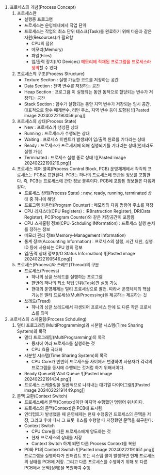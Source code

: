1. 프로세스의 개념(Process Concept)
	1. 프로세스란
		- 실행중 프로그램
		- 프로세스는 운영체제에서 작업 단위
		- 프로세스는 작업의 최소 단위 테스크(Task)를 완료하기 위해 다음과 같은 자원(Resources)가 필요함
			- CPU의 점유
			- 메모리(Memory)
			- 파일(Files)
			- 입/출력 장치(I/O Devices)
		<font color="red">메모리에 적재된 프로그램을 프로세스라 정의</font>할 수 있다.
	2. 프로세스의 구조(Process Structure)
		- Texture Seciton : 실행 가능한 코드를 저장하는 공간
		- Data Section : 전역 변수를 저장하는 공간
		- Heap Section : 프로그램 이 실행되는 동안 동적으로 할당되는 변수가 저장되는 공간
		- Stack Section : 함수가 실행되는 동안 지역 변수가 저장되는 임시 공간, 대표적으로 함수 매개변수, 리턴 주소, 지역 변수 등이 포함됨
		![[Pasted image 20240222190059.png]]
	3. 프로세스의 상태(Process State)
		- New : 프로세스가 생성된 상태
		- Running : 프로세스가 수행되는 상태
		- Waiting : 프로세스 이벤트가 발생되어 입/출력 완료를 기다리는 상태
		- Ready : 프로세스가 프로세서에 의해 실행되기를 기다리는 상태(언제라도 실행 가능)
		- Terminated : 프로세스 실행 종료 상태
		![[Pasted image 20240222190216.png]]
	4. 프로세스 제어 블록(Process Control Block, PCB)
		운영체제에서 각각의 프로세스는 PCB로 표현된다. PCB는 하나의 프로세스에 연관된 정보를 포함한다. 즉, PCB는 프로세스에 관한 정보 블록이다. PCB에 포함된 정보들은 다음과 같다.
		- 프로세스 상태(Process State) : new, ready, running, terminated 상태 중 하나에 해당
		- 프로그램 카운터(Program Counter) : 메모리의 다음 명령어 주소를 저장
		- CPU 레지스터(CPU Registers) : IR(Instruction Register), DR(Data Register), PC(Program Counter)와 같은 저장공간이 포함됨
		- CPU 스케줄링 정보(CPU-Schduling INformation) : 프로세스 실행 순서를 정하는 정보
		- 메모리 관리 정보(Memory-Management Information)
		- 통계 정보(Accounting Information) : 프로세스의 실행, 시간 제한, 실행 ID 등에 사용되는 CPU 양의 정보
		- 입/출력 상태 정보(I/O Status Information)
		![[Pasted image 20240222190546.png]]
	4. 프로세스(Process)와 쓰레드(Thread)의 구분
		- 프로세스(Process)
			- 하나의 싱글 쓰레드를 실행하는 프로그램
			- 한번에 하나의 최소 작업 단위(Task)만 실행 가능
			- 현대의 운영체제는 멀티 프로세싱으로 발전. 따라서 운영체제의 핵심 기능은 멀티 프로세싱(MultiProcessing)을 제공하는 제공하는 것
		- 쓰레드(Tread)
			- 하나의 싱글 쓰레드에서 파생되어 프로세스 안에 또 다른 작은 프로세스를 의미
2. 프로세스의 스케줄링(Process Schduling)
	1. 멀티 프로그래밍(MultiProgramming)과 시분할 시스템(Time Sharing System)의 목적
		- 멀티 프로그래밍(MultiProgramming)의 목적
			- 동시에 여러 프로세스를 실행하는 것
			- CPU 효율 극대화
		- 시분할 시스템(Time Sharing System)의 목적
			- CPU Core가 빈번히 프로세스들 사이에서 변경하여 사용자가 각각의 프로그램을 동시에 수행되는 것처럼 하기 위해서이다.
		- Ready Queue와 Wait Queue
			![[Pasted image 20240222191434.png]]
		- 프로세스 스케줄링을 일반적으로 나타내는 대기열 다이어그램![[Pasted image 20240222191449.png]]
	3. 문맥 교환(Context Switch)
		- 프로세스에서 문맥(Context)이란 마지막 수행했던 명령어 위치이다.
		- 프로세스의 문맥(Context)은 PCB에 표시됨
		- 인터럽트가 발생했을 때 운영체제는 현재 수행중인 프로세스의 문맥을 저장, 그리고 후에 다시 그 프롯 ㅔ스를 수행할 때 저장했던 문맥을 복구한다.
		- Context Switch
			- CPU Core를 다른 프로세스에게 양도하는 것
			- 현재 프로세스의 상태를 저장
			- Context Switch 하게 되면 다른 Process Context를 복원
		- P0와 P1의 Context Switch
			![[Pasted image 20240222191651.png]]
			프로그램을 실행하다가 인터럽트 또는 시스템 콜이 발생하면 현재 프로세스의 상태를 PCB에 저장. 그리고 다른 프로세스를 수행하기 위해 또 다른 PCB에서 문맥(상태)을 복원하여 수행.